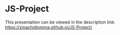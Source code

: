 # JS-Project
This presentation can be viewed in the description link: https://zinachidinmma.github.io/JS-Project/

